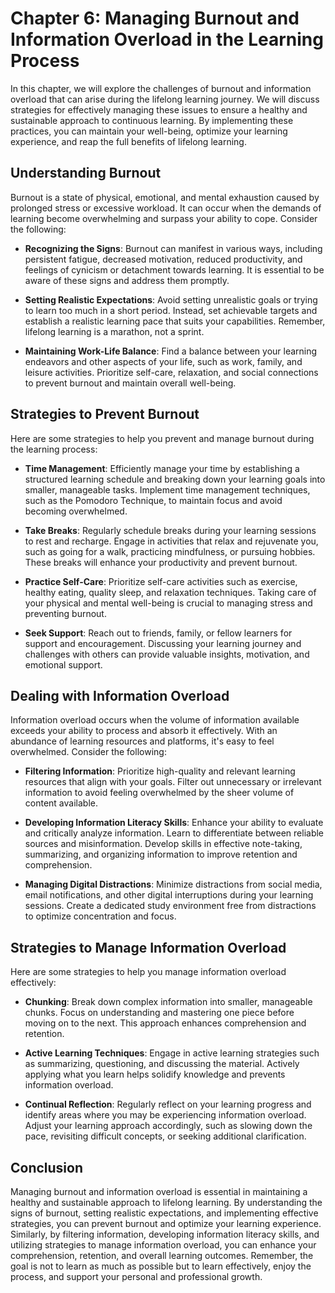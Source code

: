 Chapter 6: Managing Burnout and Information Overload in the Learning Process
============================================================================

In this chapter, we will explore the challenges of burnout and information overload that can arise during the lifelong learning journey. We will discuss strategies for effectively managing these issues to ensure a healthy and sustainable approach to continuous learning. By implementing these practices, you can maintain your well-being, optimize your learning experience, and reap the full benefits of lifelong learning.

Understanding Burnout
---------------------

Burnout is a state of physical, emotional, and mental exhaustion caused by prolonged stress or excessive workload. It can occur when the demands of learning become overwhelming and surpass your ability to cope. Consider the following:

* **Recognizing the Signs**: Burnout can manifest in various ways, including persistent fatigue, decreased motivation, reduced productivity, and feelings of cynicism or detachment towards learning. It is essential to be aware of these signs and address them promptly.

* **Setting Realistic Expectations**: Avoid setting unrealistic goals or trying to learn too much in a short period. Instead, set achievable targets and establish a realistic learning pace that suits your capabilities. Remember, lifelong learning is a marathon, not a sprint.

* **Maintaining Work-Life Balance**: Find a balance between your learning endeavors and other aspects of your life, such as work, family, and leisure activities. Prioritize self-care, relaxation, and social connections to prevent burnout and maintain overall well-being.

Strategies to Prevent Burnout
-----------------------------

Here are some strategies to help you prevent and manage burnout during the learning process:

* **Time Management**: Efficiently manage your time by establishing a structured learning schedule and breaking down your learning goals into smaller, manageable tasks. Implement time management techniques, such as the Pomodoro Technique, to maintain focus and avoid becoming overwhelmed.

* **Take Breaks**: Regularly schedule breaks during your learning sessions to rest and recharge. Engage in activities that relax and rejuvenate you, such as going for a walk, practicing mindfulness, or pursuing hobbies. These breaks will enhance your productivity and prevent burnout.

* **Practice Self-Care**: Prioritize self-care activities such as exercise, healthy eating, quality sleep, and relaxation techniques. Taking care of your physical and mental well-being is crucial to managing stress and preventing burnout.

* **Seek Support**: Reach out to friends, family, or fellow learners for support and encouragement. Discussing your learning journey and challenges with others can provide valuable insights, motivation, and emotional support.

Dealing with Information Overload
---------------------------------

Information overload occurs when the volume of information available exceeds your ability to process and absorb it effectively. With an abundance of learning resources and platforms, it's easy to feel overwhelmed. Consider the following:

* **Filtering Information**: Prioritize high-quality and relevant learning resources that align with your goals. Filter out unnecessary or irrelevant information to avoid feeling overwhelmed by the sheer volume of content available.

* **Developing Information Literacy Skills**: Enhance your ability to evaluate and critically analyze information. Learn to differentiate between reliable sources and misinformation. Develop skills in effective note-taking, summarizing, and organizing information to improve retention and comprehension.

* **Managing Digital Distractions**: Minimize distractions from social media, email notifications, and other digital interruptions during your learning sessions. Create a dedicated study environment free from distractions to optimize concentration and focus.

Strategies to Manage Information Overload
-----------------------------------------

Here are some strategies to help you manage information overload effectively:

* **Chunking**: Break down complex information into smaller, manageable chunks. Focus on understanding and mastering one piece before moving on to the next. This approach enhances comprehension and retention.

* **Active Learning Techniques**: Engage in active learning strategies such as summarizing, questioning, and discussing the material. Actively applying what you learn helps solidify knowledge and prevents information overload.

* **Continual Reflection**: Regularly reflect on your learning progress and identify areas where you may be experiencing information overload. Adjust your learning approach accordingly, such as slowing down the pace, revisiting difficult concepts, or seeking additional clarification.

Conclusion
----------

Managing burnout and information overload is essential in maintaining a healthy and sustainable approach to lifelong learning. By understanding the signs of burnout, setting realistic expectations, and implementing effective strategies, you can prevent burnout and optimize your learning experience. Similarly, by filtering information, developing information literacy skills, and utilizing strategies to manage information overload, you can enhance your comprehension, retention, and overall learning outcomes. Remember, the goal is not to learn as much as possible but to learn effectively, enjoy the process, and support your personal and professional growth.
